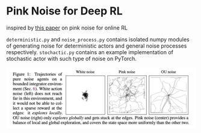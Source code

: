 # Pink Noise for Deep RL

inspired by [this paper](https://openreview.net/pdf?id=hQ9V5QN27eS) on pink noise for online RL

`deterministic.py` and `noise_process.py` contains isolated numpy modules of generating noise for deterministic actors and general noise processes respectively. `stochactic.py` contains an example implementation of stochastic actor with such type of noise on PyTorch.

<img src="paper_image.jpeg" />
